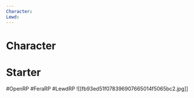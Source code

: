 ```yaml
---
Character: 
Lewd: 
---
```

# Character


# Starter


#OpenRP #FeraRP #LewdRP
![[fb93ed51f078396907665014f5065bc2.jpg]]
